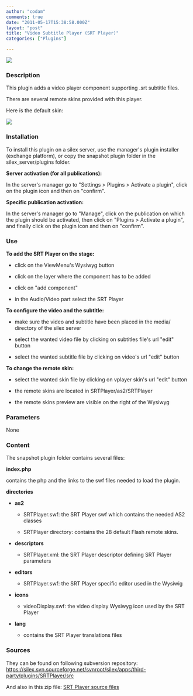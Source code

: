 ```yaml
---
author: "codam"
comments: true
date: "2011-05-17T15:38:58.000Z"
layout: "post"
title: "Video Subtitle Player (SRT Player)"
categories: ["Plugins"]

---
```

[![](https://www.silexlabs.org/wp-content/uploads/2011/05/plugin1.png)](https://www.silexlabs.org/?attachment_id=49739)


### **Description**







This plugin adds a video player component supporting .srt subtitle files.




There are several remote skins provided with this player.




Here is the default skin:




[![](https://www.silexlabs.org/wp-content/uploads/2011/05/SRTPlayerPreviewHQ.png)](https://www.silexlabs.org/?attachment_id=49748)




<!-- more -->




### Installation




To install this plugin on a silex server, use the manager's plugin installer (exchange platform), or copy the snapshot plugin folder in the silex_server/plugins folder.







**Server activation (for all publications):**




In the server's manager go to "Settings > Plugins > Activate a plugin", click on the plugin icon and then on "confirm".







**Specific publication activation:**




In the server's manager go to "Manage", click on the publication on which the plugin should be activated, then click on "Plugins > Activate a plugin", and finally click on the plugin icon and then on "confirm".







### Use




**To add the SRT Player on the stage:**









  * click on the ViewMenu's Wysiwyg button


  * click on the layer where the component has to be added


  * click on "add component"


  * in the Audio/Video part select the SRT Player










**To configure the video and the subtitle:**









  * make sure the video and subtitle have been placed in the media/ directory of the silex server


  * select the wanted video file by clicking on subtitles file's url "edit" button


  * select the wanted subtitle file by clicking on video's url "edit" button










**To change the remote skin:**









  * select the wanted skin file by clicking on vplayer skin's url "edit" button


  * the remote skins are located in SRTPlayer/as2/SRTPlayer


  * the remote skins preview are visible on the right of the Wysiwyg







### Parameters




None




### Content




The snapshot plugin folder contains several files:




**index.php**




contains the php and the links to the swf files needed to load the plugin.







**directories**









  * **as2**


    * SRTPlayer.swf: the SRT Player swf which contains the needed AS2 classes


    * SRTPlayer directory: contains the 28 default Flash remote skins.















  * **descriptors**


    * SRTPlayer.xml: the SRT Player descriptor defining SRT Player parameters















  * **editors**


    * SRTPlayer.swf: the SRT Player specific editor used in the Wysiwig















  * **icons**


    * videoDisplay.swf: the video display Wysiwyg icon used by the SRT Player















  * **lang**


    * contains the SRT Player translations files
















### Sources




They can be found on following subversion repository: https://silex.svn.sourceforge.net/svnroot/silex/apps/third-party/plugins/SRTPlayer/src




And also in this zip file: [SRT Player source files](https://www.silexlabs.org/?attachment_id=55851)








